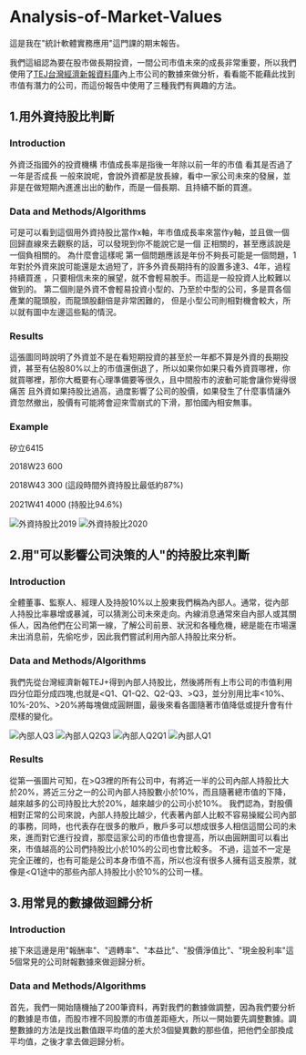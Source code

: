 # Analysis-of-Market-Values
這是我在"統計軟體實務應用"這門課的期末報告。

我們這組認為要在股市做長期投資，一間公司市值未來的成長非常重要，所以我們使用了[TEJ台灣經濟新報資料庫](http://schplus.tej.com.tw/)內上市公司的數據來做分析，看看能不能藉此找到市值有潛力的公司，而這份報告中使用了三種我們有興趣的方法。

## 1.用外資持股比判斷

### Introduction

外資泛指國外的投資機構
市值成長率是指後一年除以前一年的市值 看其是否過了一年是否成長
一般來說呢，會說外資都是放長線，看中一家公司未來的發展，並非是在做短期內進進出出的動作，而是一個長期、且持續不斷的買進。

### Data and Methods/Algorithms

可是可以看到這個用外資持股比當作x軸，年市值成長率來當作y軸，並且做一個回歸直線來去觀察的話，可以發現到你不能說它是一個
正相關的，甚至應該說是一個負相關的。
為什麼會這樣呢
第一個問題應該是年份不夠長可能是一個問題，1年對於外資來說可能還是太過短了，許多外資長期持有的設置多達3、4年，過程持續買進
，只要相信未來的展望，就不會輕易脫手。而這是一般投資人比較難以做到的。
第二個則是外資不會輕易投資小型的、乃至於中型的公司，多是買各個產業的龍頭股，而龍頭股翻倍是非常困難的，
但是小型公司則相對機會較大，所以就有圖中左邊這些點的情況。

### Results

這張圖同時說明了外資並不是在看短期投資的甚至於一年都不算是外資的長期投資，甚至有佔股80%以上的市值還倒退了，所以如果你如果只看外資買哪裡，你就買哪裡，那你大概要有心理準備要等很久，且中間股市的波動可能會讓你覺得很痛苦
且外資如果持股比過高，過度影響了公司的股價，如果發生了什麼事情讓外資忽然撤出，股價有可能將會迎來雪崩式的下滑，那怕國內相安無事。

### Example

矽立6415

2018W23 600 

2018W43 300 (這段時間外資持股比最低約87%)

2021W41 4000 (持股比94.6%)

![外資持股比2019](https://user-images.githubusercontent.com/108454425/177791091-9180ce6a-86dd-444c-8220-e99f758867c2.png)
![外資持股比2020](https://user-images.githubusercontent.com/108454425/177791167-d4cd9599-1f17-43a6-b096-3b8f4ce14b77.png)

## 2.用"可以影響公司決策的人"的持股比來判斷

### Introduction

全體董事、監察人、經理人及持股10%以上股東我們稱為內部人。通常，從內部人持股比率暴增或暴減，可以猜測公司未來走向。內線消息通常來自內部人或其關係人，因為他們在公司第一線，了解公司前景、狀況和各種危機，總是能在市場還未出消息前，先偷吃步，因此我們嘗試利用內部人持股比來分析。

### Data and Methods/Algorithms

我們先從台灣經濟新報TEJ+得到內部人持股比，然後將所有上市公司的市值利用四分位距分成四塊,也就是<Q1、Q1-Q2、Q2-Q3、>Q3，並分別用比率<10%、10%-20%、>20%將每塊做成圓餅圖，最後來看各圖隨著市值降低或提升會有什麼樣的變化。

![內部人Q3](https://user-images.githubusercontent.com/108454425/177796199-3799b22e-f0dc-45cc-ae65-bf8b42304d82.png)
![內部人Q2Q3](https://user-images.githubusercontent.com/108454425/177796300-7256401f-9aa5-40f1-980c-348b124d8c78.png)
![內部人Q2Q1](https://user-images.githubusercontent.com/108454425/177796334-d0af0e6f-232e-440b-9295-f1641d468314.png)
![內部人Q1](https://user-images.githubusercontent.com/108454425/177796363-2f6fd528-74b0-47da-a59f-c859368a3e9a.png)

### Results

從第一張圖片可知，在>Q3裡的所有公司中，有將近一半的公司內部人持股比大於20%，將近三分之一的公司內部人持股數小於10%，而且隨著總市值的下降，越來越多的公司持股比大於20%，越來越少的公司小於10%。
我們認為，對股價相對正常的公司來說，內部人持股比越少，代表著內部人比較不容易操縱公司內部的事務，同時，也代表存在很多的散戶，散戶多可以想成很多人相信這間公司的未來，進而對它進行投資，那麼這家公司的市值也會提高，所以由圓餅圖可以看出來，市值越高的公司們持股比小於10%的公司也會比較多。
不過，這並不一定是完全正確的，也有可能是公司本身市值不高，所以也沒有很多人擁有這支股票，就像是<Q1途中的那些內部人持股比小於10%的公司一樣。

## 3.用常見的數據做迴歸分析

### Introduction

接下來這邊是用"報酬率"、"週轉率"、"本益比"、"股價淨值比"、"現金股利率"這5個常見的公司財報數據來做迴歸分析。

### Data and Methods/Algorithms

首先，我們一開始隨機抽了200筆資料，再對我們的數據做調整，因為我們要分析的數據是市值，而股市裡不同股票的市值差距極大，所以一開始要先調整數據。調整數據的方法是找出數值跟平均值的差大於3個變異數的那些值，把他們全部換成平均值，之後才拿去做迴歸分析。

